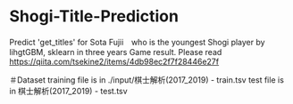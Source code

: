 # Shogi-Title-Prediction
Predict 'get_titles' for Sota Fujii　who is the youngest Shogi player by lihgtGBM, sklearn in three years Game result.
Please read https://qiita.com/tsekine2/items/4db98ec2f7f28446e27f

＃Dataset
training file is in ./input/棋士解析(2017_2019) - train.tsv
test file is in 棋士解析(2017_2019) - test.tsv
